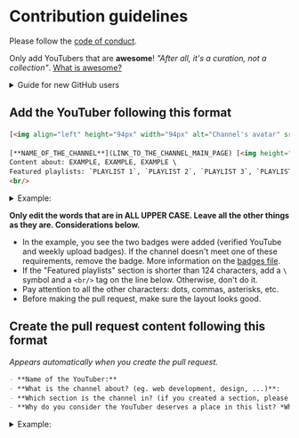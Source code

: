 # Contribution guidelines

Please follow the [code of conduct](code-of-conduct.md).

Only add YouTubers that are **awesome**! *"After all, it's a curation, not a collection"*. [What is awesome?](https://github.com/sindresorhus/awesome/blob/main/awesome.md#only-awesome-is-awesome)

<details>
  <summary>Guide for new GitHub users</summary>
  <ol>
    <li>Go to the <a href="https://github.com/JoseDeFreitas/awesome-youtubers/blob/main/readme.md">readme.md</a> file in this repository.</li>
    <li>Click on the "edit" button (the one with a pencil icon).</li>
    <li>Add the new YouTuber (following the format below and at the bottom of the proper section) and click "Commit".</li>
    <li>Click on the green button "Create pull request", fill out the template and click on the green "Create pull request" button again.</li>
    <p>That's all... it's that easy!</p>
  </ol>
</details>

## Add the YouTuber following this format

```html
[<img align="left" height="94px" width="94px" alt="Channel's avatar" src="LINK_TO_THE_AVATAR_OF_THE_YOUTUBE_CHANNEL"/>](LINK_TO_THE_CHANNEL_MAIN_PAGE)

[**NAME_OF_THE_CHANNEL**](LINK_TO_THE_CHANNEL_MAIN_PAGE) [<img height="16px" width="16px" alt="Badge for verified YouTube channels" src="badges/badge-verified.svg" title="Is a verified YouTube channel"/>](badges/README.md#verified-youtube-channel) [<img height="16px" width="16px" alt="Badge for YouTubers that upload videos weekly" src="badges/badge-weekly.svg" title="Uploads videos weekly"/>](badges/README.md#weekly-video-upload) \
Content about: EXAMPLE, EXAMPLE, EXAMPLE \
Featured playlists: `PLAYLIST 1`, `PLAYLIST 2`, `PLAYLIST 3`, `PLAYLIST 4`. \
<br/>
```

<details>
  <summary>Example:</summary>

[<img align="left" height="94px" width="94px" alt="GitHub channel's avatar" src="https://yt3.ggpht.com/a/AATXAJzVBGU-QyENevFp8etYX1iEak8Y7KEjUPsucWAvAA=s100-c-k-c0xffffffff-no-rj-mo"/>](https://www.youtube.com/user/github)

[**GitHub**](https://www.youtube.com/user/github) [<img height="16px" width="16px" alt="Badge for YouTuber that upload videos weekly" src="badges/badge-weekly.svg" title="Uploads videos weekly"/>](badges/README.md#weekly-video-upload) \
Content about: Open Source, Security, App development \
Featured playlists: `Open Source Friday`, `GitHub Satellite 2020 - Work`, `Public Roadmap`, `GitHub Artic Code Vault`.
</details>

**Only edit the words that are in ALL UPPER CASE. Leave all the other things as they are. Considerations below.**

- In the example, you see the two badges were added (verified YouTube and weekly upload badges). If the channel doesn't meet one of these requirements, remove the badge. More information on the [badges file](badges/README.md).
- If the "Featured playlists" section is shorter than 124 characters, add a `\` symbol and a `<br/>` tag on the line below. Otherwise, don't do it.
- Pay attention to all the other characters: dots, commas, asterisks, etc.
- Before making the pull request, make sure the layout looks good.

## Create the pull request content following this format

*Appears automatically when you create the pull request.*

```markdown
- **Name of the YouTuber:**
- **What is the channel about? (eg. web development, design, ...)**:
- **Which section is the channel in? (if you created a section, please specify why)**:
- **Why do you consider the YouTuber deserves a place in this list? *What does make it awesome?***:
```

<details>
  <summary>Example:</summary>

- **Name of the YouTuber**: GitHub
- **What is the channel about? (eg. web development, design, ...)**: Software Development Platform for storing repositories.
- **Which section is the channel in? (if you created a section, please specify why)**: Open Source.
- **Why do you consider the YouTuber deserves a place in this list? *What does make it awesome?***: The youtuber uploads videos every day with general-tech tutorials. These tutorials include securing your organization, finding vulnerabilities, using GitHub actions and more. It also has pretty useful playlists where you can find talks from professionals that teach you diverse topics.
</details>

